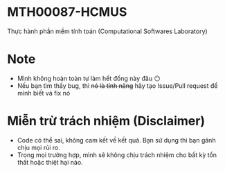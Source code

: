 # MTH00087-HCMUS
Thực hành phần mềm tính toán (Computational  Softwares  Laboratory)

# Note
- Mình không hoàn toàn tự làm hết đống này đâu :no_mouth:
- Nếu bạn tìm thấy bug, thì ~~nó là tính năng~~ hãy tạo Issue/Pull request để mình biết và fix nó

# Miễn trừ trách nhiệm (Disclaimer)
- Code có thể sai, không cam kết về kết quả. Bạn sử dụng thì bạn gánh chịu mọi rủi ro.
- Trong mọi trường hợp, mình sẽ không chịu trách nhiệm cho bất kỳ tổn thất hoặc thiệt hại nào.
